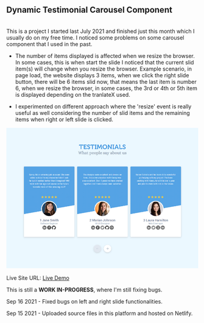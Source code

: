 ## Dynamic Testimonial Carousel Component
<br />
This is a project I started last July 2021 and finished just this month which I usually do on my free time. I noticed some problems on some carousel component that I used in the past. 

- The number of items displayed is affected when we resize the browser. In some cases, this is when start the slide I noticed that the current slid item(s) will change when you resize the browser. Example scenario, in page load, the website displays 3 items, when we click the right slide button, there will be 6 items slid now, that means the last item is number 6, when we resize the browser, in some cases, the 3rd or 4th or 5th item is displayed depending on the tranlateX used. 

- I experimented on different approach where the 'resize' event is really useful as well considering the number of slid items and the remaining items when right or left slide is clicked.

![](project-preview.jpg)

Live Site URL: [Live Demo](https://kennyestrella-testimonial-carousel-2.netlify.app/)

This is still a **WORK IN-PROGRESS**, where I'm still fixing bugs.

Sep 16 2021 - Fixed bugs on left and right slide functionalities.

Sep 15 2021 - Uploaded source files in this platform and hosted on Netlify.